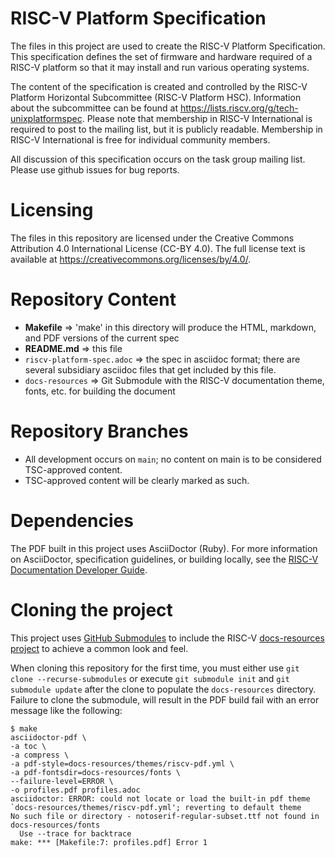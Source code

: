 # RISC-V Platform Specification

The files in this project are used to create the RISC-V 
Platform Specification.  This specification defines the set of firmware
and hardware required of a RISC-V platform so that it may install
and run various operating systems.

The content of the specification is created and controlled by the RISC-V
Platform Horizontal Subcommittee (RISC-V Platform HSC).  Information
about the subcommittee can be found at
https://lists.riscv.org/g/tech-unixplatformspec.
Please note that membership in RISC-V International is required to post
to the mailing list, but it is publicly readable.  Membership in RISC-V
International is free for individual community members.

All discussion of this specification occurs on the task group mailing
list.  Please use github issues for bug reports.

# Licensing

The files in this repository are licensed under the Creative Commons
Attribution 4.0 International License (CC-BY 4.0).  The full license
text is available at https://creativecommons.org/licenses/by/4.0/.

# Repository Content
* **Makefile** => 'make' in this directory will produce the HTML, markdown,
and PDF versions of the current spec
* **README.md** => this file
* ```riscv-platform-spec.adoc``` => the spec in asciidoc format; there are
several subsidiary asciidoc files that get included by this file.
* ```docs-resources``` => Git Submodule with the RISC-V documentation theme, 
fonts, etc.  for building the document

# Repository Branches
* All development occurs on ```main```; no content on main is to be
considered TSC-approved content.
* TSC-approved content will be clearly marked as such.

# Dependencies
The PDF built in this project uses AsciiDoctor (Ruby). For more information
on AsciiDoctor, specification guidelines, or building locally, see the 
[RISC-V Documentation Developer Guide](https://github.com/riscv/docs-dev-guide).

# Cloning the project
This project uses 
[GitHub Submodules](https://git-scm.com/book/en/v2/Git-Tools-Submodules) 
to include the RISC-V 
[docs-resources project](https://github.com/riscv/docs-resources)
to achieve a common look and feel.

When cloning this repository for the first time, you must either use 
`git clone --recurse-submodules` or execute `git submodule init` and 
`git submodule update` after the clone to populate the `docs-resources` 
directory. Failure to clone the submodule, will result in the PDF build 
fail with an error message like the following:

```
$ make
asciidoctor-pdf \
-a toc \
-a compress \
-a pdf-style=docs-resources/themes/riscv-pdf.yml \
-a pdf-fontsdir=docs-resources/fonts \
--failure-level=ERROR \
-o profiles.pdf profiles.adoc
asciidoctor: ERROR: could not locate or load the built-in pdf theme `docs-resources/themes/riscv-pdf.yml'; reverting to default theme
No such file or directory - notoserif-regular-subset.ttf not found in docs-resources/fonts
  Use --trace for backtrace
make: *** [Makefile:7: profiles.pdf] Error 1
```
